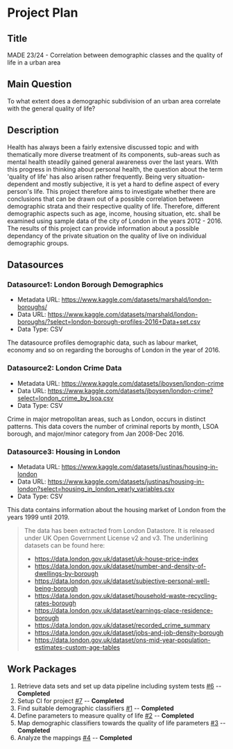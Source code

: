 # Project Plan

## Title
<!-- Give your project a short title. -->
MADE 23/24 - Correlation between demographic classes and the quality of life in a urban area

## Main Question

<!-- Think about one main question you want to answer based on the data. -->
To what extent does a demographic subdivision of an urban area correlate with the general quality of life?

## Description

<!-- Describe your data science project in max. 200 words. Consider writing about why and how you attempt it. -->
Health has always been a fairly extensive discussed topic and with thematically more diverse treatment of its components, sub-areas such as mental health steadily gained general awareness over the last years. With this progress in thinking about personal health, the question about the term 'quality of life' has also arisen rather frequently. Being very situation-dependent and mostly subjective, it is yet a hard to define aspect of every person's life. This project therefore aims to investigate whether there are conclusions that can be drawn out of a possible correlation between demographic strata and their respective quality of life. Therefore, different demographic aspects such as age, income, housing situation, etc. shall be examined using sample data of the city of London in the years 2012 - 2016. The results of this project can provide information about a possible dependancy of the private situation on the quality of live on individual demographic groups.


## Datasources

<!-- Describe each datasources you plan to use in a section. Use the prefix "DatasourceX" where X is the id of the datasource. -->

### Datasource1: London Borough Demographics
* Metadata URL: https://www.kaggle.com/datasets/marshald/london-boroughs/
* Data URL: https://www.kaggle.com/datasets/marshald/london-boroughs/?select=london-borough-profiles-2016+Data+set.csv
* Data Type: CSV

The datasource profiles demographic data, such as labour market, economy and so on regarding the boroughs of London in the year of 2016.

### Datasource2: London Crime Data
* Metadata URL: https://www.kaggle.com/datasets/jboysen/london-crime
* Data URL: https://www.kaggle.com/datasets/jboysen/london-crime?select=london_crime_by_lsoa.csv
* Data Type: CSV

Crime in major metropolitan areas, such as London, occurs in distinct patterns. This data covers the number of criminal reports by month, LSOA borough, and major/minor category from Jan 2008-Dec 2016.

### Datasource3: Housing in London
* Metadata URL: https://www.kaggle.com/datasets/justinas/housing-in-london
* Data URL: https://www.kaggle.com/datasets/justinas/housing-in-london?select=housing_in_london_yearly_variables.csv
* Data Type: CSV

This data contains information about the housing market of London from the years 1999 until 2019.
> The data has been extracted from London Datastore. It is released under UK Open Government License v2 and v3. The underlining datasets can be found here:
> * https://data.london.gov.uk/dataset/uk-house-price-index
> * https://data.london.gov.uk/dataset/number-and-density-of-dwellings-by-borough
> * https://data.london.gov.uk/dataset/subjective-personal-well-being-borough
> * https://data.london.gov.uk/dataset/household-waste-recycling-rates-borough
> * https://data.london.gov.uk/dataset/earnings-place-residence-borough
> * https://data.london.gov.uk/dataset/recorded_crime_summary
> * https://data.london.gov.uk/dataset/jobs-and-job-density-borough
> * https://data.london.gov.uk/dataset/ons-mid-year-population-estimates-custom-age-tables

## Work Packages

<!-- List of work packages ordered sequentially, each pointing to an issue with more details. -->

1. Retrieve data sets and set up data pipeline including system tests [#6][i6] -- **Completed**
2. Setup CI for project [#7][i7] -- **Completed**
3. Find suitable demographic classifiers [#1][i1] -- **Completed**
4. Define parameters to measure quality of life [#2][i2] -- **Completed**
5. Map demographic classifiers towards the quality of life parameters [#3][i3] -- **Completed**
6. Analyze the mappings [#4][i4] -- **Completed**
 

[i1]: https://github.com/julian-m10/made-2324/issues/1
[i2]: https://github.com/julian-m10/made-2324/issues/2
[i3]: https://github.com/julian-m10/made-2324/issues/3
[i4]: https://github.com/julian-m10/made-2324/issues/4
[i6]: https://github.com/julian-m10/made-2324/issues/6
[i7]: https://github.com/julian-m10/made-2324/issues/8
